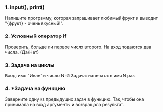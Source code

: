 ### 1. input(), print()

Напишите программу, которая запрашивает любимый фрукт и выводит "{фрукт} - очень вкусный!".

### 2. Условный оператор if

Проверить, больше ли первое число второго. На вход подаются два числа. (Да/Нет)

### 3. Задача на циклы

Вход: имя "Иван" и число N=5
Задача: напечатать имя N раз

### 4. *Задача на функцию

Заверните одну из предыдущих задач в функцию. Так, чтобы она принимала на вход аргументы и возвращала результат.